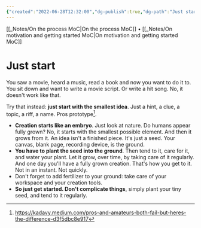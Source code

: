 ```yaml
---
{"created":"2022-06-28T12:32:00","dg-publish":true,"dg-path":"Just start.md","permalink":"/just-start/","dgPassFrontmatter":true,"updated":"2024-12-22T16:24:03.249+01:00"}
---
```


[[_Notes/On the process MoC\|On the process MoC]] • [[_Notes/On motivation and getting started MoC\|On motivation and getting started MoC]]
# Just start
You saw a movie, heard a music, read a book and now you want to do it to. You sit down and want to write a movie script. Or write a hit song. No, it doesn't work like that.

Try that instead: **just start with the smallest idea**. Just a hint, a clue, a topic, a riff, a name. Pros prototype[^1].
- **Creation starts like an embryo**. Just look at nature. Do humans appear fully grown? No, it starts with the smallest possible element. And then it grows from it. An idea isn't a finished piece. It's just a seed. Your canvas, blank page, recording device, is the ground.
- **You have to plant the seed into the ground**. Then tend to it, care for it, and water your plant. Let it grow, over time, by taking care of it regularly. And one day you'll have a fully grown creation. That's how you get to it. Not in an instant. Not quickly.
- Don't forget to add fertilizer to your ground: take care of your workspace and your creation tools.
- **So just get started. Don't complicate things**, simply plant your tiny seed, and tend to it regularly.


[^1]: https://kadavy.medium.com/pros-and-amateurs-both-fail-but-heres-the-difference-d3f5dbc8e917